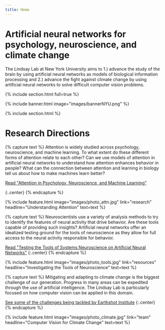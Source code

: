 ```yaml
---
title: Home
---
```


# Artificial neural networks for psychology, neuroscience, and climate change

The Lindsay Lab at New York University aims to 1.) advance the study of the brain by using artificial neural networks as models of biological information processing and 2.) advance the fight against climate change by using artificial neural networks to solve difficult computer vision problems. 
  
<!-- {%
  include link.html
  type="github"
  icon=""
  text="See the template on GitHub"
  link="greenelab/lab-website-template"
  style="button"
%}
{%
  include link.html
  type="docs"
  icon=""
  text="See the documentation"
  link="https://github.com/greenelab/lab-website-template/wiki"
  style="button"
%}
{:.center} -->

{% include section.html full=true %}

{% include banner.html image="images/bannerNYU.png" %}

{% include section.html %}

# Research Directions

{% capture text %}
Attention is widely studied across psychology, neuroscience, and machine learning. To what extent do these different forms of attention relate to each other? Can we use models of attention in artificial neural networks to understand how attention enhances behavior in people? What can the connection between attention and learning in biology tell us about how to make machines learn better?

[Read "Attention in Psychology, Neuroscience, and Machine Learning"](https://www.frontiersin.org/articles/10.3389/fncom.2020.00029/full)
<!--[See what we've published &nbsp;→](research)-->
{:.center}
{% endcapture %}

{%
  include feature.html
  image="images/photo_attn.jpg"
  link="research"
  headline="Understanding Attention"
  text=text
%}

{% capture text %}
Neuroscientists use a variety of analysis methods to try to identify the features of neural activity that drive behavior. Are these tools capable of providing such insights? Artificial neural networks offer an idealized testing ground for the tools of neuroscience as they allow for full access to the neural activity responsible for behavior.   

[Read "Testing the Tools of Systems Neuroscience on Artificial Neural Networks"](https://arxiv.org/abs/2202.07035)
{:.center}
{% endcapture %}

{%
  include feature.html
  image="images/photo_tools.jpg"
  link="resources"
  headline="Investigating the Tools of Neuroscience"
  text=text
%}

{% capture text %}
Mitigating and adapting to climate change is the biggest challenge of our generation. Progress in many areas can be expedited through the use of artificial intelligence. The Lindsay Lab is particularly focused on how computer vision can be applied in this domain.

[See some of the challenges being tackled by Earthshot Institute](https://www.earthshot.institute/x)
{:.center}
{% endcapture %}

{%
  include feature.html
  image="images/photo_climate.jpg"
  link="team"
  headline="Computer Vision for Climate Change"
  text=text
%}
